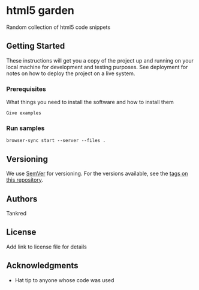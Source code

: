 # html5 garden

Random collection of html5 code snippets

## Getting Started

These instructions will get you a copy of the project up and running on your local machine for development and testing purposes. See deployment for notes on how to deploy the project on a live system.

### Prerequisites

What things you need to install the software and how to install them

```
Give examples
```

### Run samples 


```
browser-sync start --server --files .
```

## Versioning

We use [SemVer](http://semver.org/) for versioning. For the versions available, see the [tags on this repository](https://github.com/tankred/html5-lab/tags).

## Authors

Tankred

## License

Add link to license file for details

## Acknowledgments

* Hat tip to anyone whose code was used
